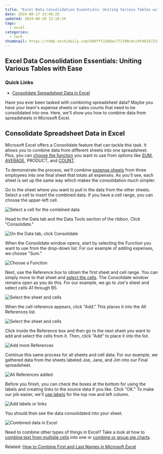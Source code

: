 ```yaml
---
title: "Excel Data Consolidation Essentials: Uniting Various Tables with Ease"
date: 2024-08-27 13:46:25
updated: 2024-08-29 12:10:24
tags:
  - excel
categories:
  - tech
thumbnail: https://thmb.techidaily.com/509fff23b0ac771700c9cc9f462572328b6f939b94b3444a0e657778351b7b6a.jpg
---
```


## Excel Data Consolidation Essentials: Uniting Various Tables with Ease

### Quick Links

* [Consolidate Spreadsheet Data in Excel](https://youtube-tips.techidaily.com/024-approved-methodology-creating-life-changing-video-guides/)

 Have you ever been tasked with combining spreadsheet data? Maybe you have your team's expense sheets or sales counts that need to be consolidated into one. Here, we'll show you how to combine data from spreadsheets in Microsoft Excel.

##  Consolidate Spreadsheet Data in Excel

 Microsoft Excel offers a Consolidate feature that can tackle this task. It allows you to combine data from different sheets into one spreadsheet. Plus, you can [choose the function](https://win11.techidaily.com/renaissance-pc-refresh-with-atlasos/) you want to use from options like [SUM](https://instagram-videos.techidaily.com/updated-steps-to-instagram-verification-and-fan-growth-in-under-150-characters/), [AVERAGE](https://screen-video-capture.techidaily.com/updated-in-2024-mastering-your-first-zoom-webinar-with-ease/), PRODUCT, and [COUNT](https://howto.techidaily.com/fix-the-error-of-unfortunately-the-processcomandroidphone-has-stopped-on-vivo-v29-pro-drfone-by-drfone-fix-android-problems-fix-android-problems/).

 To demonstrate the process, we'll combine [expense sheets](https://fox-blue.techidaily.com/updated-diving-into-the-depths-with-gopro-hero5-for-2024/) from three employees into one final sheet that totals all expenses. As you'll see, each sheet is set up the same way which makes the consolidation much simpler.

 Go to the sheet where you want to pull in the data from the other sheets. Select a cell to insert the combined data. If you have a cell range, you can choose the upper-left cell.

![Select a cell for the combined data](https://static1.howtogeekimages.com/wordpress/wp-content/uploads/2021/11/SelectCell-ExcelConsolidate.png) 

 Head to the Data tab and the Data Tools section of the ribbon. Click "Consolidate."

![On the Data tab, click Consolidate](https://static1.howtogeekimages.com/wordpress/wp-content/uploads/2021/11/DataConsolidate-ExcelConsolidate.png) 

 When the Consolidate window opens, start by selecting the Function you want to use from the drop-down list. For our example of adding expenses, we choose "Sum."

![Choose a Function](https://static1.howtogeekimages.com/wordpress/wp-content/uploads/2021/11/Function-ExcelConsolidate.png) 

 Next, use the Reference box to obtain the first sheet and cell range. You can simply move to that sheet and [select the cells](https://buynow-tips.techidaily.com/exploring-a-ravaged-world-on-motorcycle-in-days-gone-our-comprehhavis-review/). The Consolidate window remains open as you do this. For our example, we go to Joe's sheet and select cells A1 through B5.

![Select the sheet and cells](https://static1.howtogeekimages.com/wordpress/wp-content/uploads/2021/11/Reference-ExcelConsolidate.png) 

 When the cell reference appears, click "Add." This places it into the All References list.

![Select the sheet and cells](https://static1.howtogeekimages.com/wordpress/wp-content/uploads/2021/11/Reference-ExcelConsolidate.png) 

 Click inside the Reference box and then go to the next sheet you want to add and select the cells from it. Then, click "Add" to place it into the list.

![Add more References](https://static1.howtogeekimages.com/wordpress/wp-content/uploads/2021/11/AddAllReferences-ExcelConsolidate.png) 

 Continue this same process for all sheets and cell data. For our example, we gathered data from the sheets labeled Joe, Jane, and Jim into our Final spreadsheet.

![All References added](https://static1.howtogeekimages.com/wordpress/wp-content/uploads/2021/11/AddedAllReferences-ExcelConsolidate.png) 

 Before you finish, you can check the boxes at the bottom for using the labels and creating links to the source data if you like. Click "OK." To make our job easier, we'll [use labels](https://android-pokemon-go.techidaily.com/hacks-to-do-pokemon-go-trainer-battles-for-huawei-p60-drfone-by-drfone-virtual-android/) for the top row and left column.

![Add labels or links](https://static1.howtogeekimages.com/wordpress/wp-content/uploads/2021/11/LabelsLinks-ExcelConsolidate.png) 

 You should then see the data consolidated into your sheet.

![Combined data in Excel](https://static1.howtogeekimages.com/wordpress/wp-content/uploads/2021/11/DataCombined-ExcelConsolidate.png) 

 Need to combine other types of things in Excel? Take a look at how to [combine text from multiple cells](https://fake-location.techidaily.com/is-pgsharp-legal-when-you-are-playing-pokemon-on-xiaomi-redmi-13c-5g-drfone-by-drfone-virtual-android/) into one or [combine or group pie charts](https://instagram-video-recordings.techidaily.com/updated-2024-approved-the-instagram-influencer-blueprint-from-few-to-a-thousand-fans/).

Related: [How to Combine First and Last Names in Microsoft Excel](https://article-helps.techidaily.com/updated-2024-approved-elevate-your-drone-game-with-top-tier-lipo-tech/)

<ins class="adsbygoogle"
     style="display:block"
     data-ad-format="autorelaxed"
     data-ad-client="ca-pub-7571918770474297"
     data-ad-slot="1223367746"></ins>



<ins class="adsbygoogle"
     style="display:block"
     data-ad-client="ca-pub-7571918770474297"
     data-ad-slot="8358498916"
     data-ad-format="auto"
     data-full-width-responsive="true"></ins>
